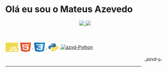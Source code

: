 <h1> Olá eu sou o Mateus Azevedo</h1>
<div align="center">
  <a href="https://github.com/mateusazvd">
  <img height="150em" src="https://github-readme-stats.vercel.app/api?username=mateusazvd&show_icons=true&theme=dark&include_all_commits=true&count_private=true"/>
  <img height="150em" src="https://github-readme-stats.vercel.app/api/top-langs/?username=mateusazvd&layout=compact&langs_count=7&theme=dark"/>
</div>
  <br>
  <br>
  <div style="display: inline_block"><br>
  <img align="center" alt="azvd-Js" height="30" width="40" src="https://raw.githubusercontent.com/devicons/devicon/master/icons/javascript/javascript-plain.svg">
  <img align="center" alt="azvd-HTML" height="30" width="40" src="https://raw.githubusercontent.com/devicons/devicon/master/icons/html5/html5-original.svg">
  <img align="center" alt="azvd-CSS" height="30" width="40" src="https://raw.githubusercontent.com/devicons/devicon/master/icons/css3/css3-original.svg">
  <img align="center" alt="azvd-Python" height="30" width="40" src="https://raw.githubusercontent.com/devicons/devicon/master/icons/python/python-original.svg">
  <img align="center" alt="azvd-Python" height="30" width="40" src="https://cdn.icon-icons.com/icons2/2415/PNG/512/react_original_logo_icon_146374.png">
  
  <img align="right" alt="azvd-pic" height="150" style="border-radius:50px;" 
     src = "https://cdn.discordapp.com/attachments/733300576892485695/908384400289456158/picasion.com_fd090564b2b4a577fcfed13a88c2aa80.gif">
</div>
 
 <br>
  <hr>
  <div>
    <a href="https://www.linkedin.com/in/mateus-azevedo-a856851b6/"> <img src="https://img.shields.io/badge/LinkedIn-0077B5?style=for-the-badge&logo=linkedin&logoColor=white" alt=""></a>
    <a href="https://www.instagram.com/azvdmateus/"><img src="https://img.shields.io/badge/Instagram-E4405F?style=for-the-badge&logo=instagram&logoColor=white" alt=""></a>
    <a href=""> <img src="	https://img.shields.io/badge/Gmail-D14836?style=for-the-badge&logo=gmail&logoColor=white" alt=""></a>
    </a>
  </div>
